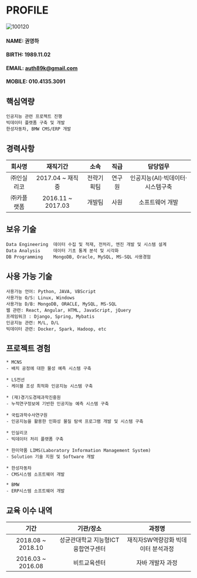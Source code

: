 # PROFILE
![100120](https://user-images.githubusercontent.com/49545717/56680155-aad19180-6701-11e9-880c-1396455f856c.jpg)
#### NAME: 권영하
#### BIRTH: 1989.11.02
#### EMAIL: auth89k@gmail.com
#### MOBILE: 010.4135.3091

## 핵심역량
```
인공지능 관련 프로젝트 진행
빅데이터 플랫폼 구축 및 개발
한성자동차, BMW CMS/ERP 개발
```

## 경력사항
|**회사명**|**재직기간**|**소속**|**직급**|**담당업무**|
|:--------:|:--------:|:--------:|:--------:|:--------:|
| ㈜인실리코 | 2017.04 ~ 재직중 | 전략기획팀 | 연구원 | 인공지능(AI)·빅데이터·시스템구축 |
| ㈜카플랫폼 | 2016.11 ~ 2017.03 | 개발팀 | 사원 | 소프트웨어 개발 |

## 보유 기술
```
Data Engineering  데이터 수집 및 적재, 전처리, 엔진 개발 및 시스템 설계
Data Analysis     데이터 기초 통계 분석 및 시각화
DB Programming	  MongoDB, Oracle, MySQL, MS-SQL 사용경험
```

## 사용 가능 기술
```
사용가능 언어: Python, JAVA, VBScript
사용가능 O/S: Linux, Windows
사용가능 D/B: MongoDB, ORACLE, MySQL, MS-SQL
웹 관련: React, Angular, HTML, JavaScript, jQuery
프레임워크 : Django, Spring, Mybatis
인공지능 관련: M/L, D/L
빅데이터 관련: Docker, Spark, Hadoop, etc
```

## 프로젝트 경험
```
* MCNS
- 배치 공정에 대한 물성 예측 시스템 구축

* LS전선
- 케이블 조성 최적화 인공지능 시스템 구축

* (재)경기도경제과학진흥원
- 누적연구정보에 기반한 인공지능 예측 시스템 구축

* 국립과학수사연구원
- 인공지능을 활용한 인화성 물질 탐색 프로그램 개발 및 시스템 구축

* 인실리코
- 빅데이터 처리 플랫폼 구축 

* 한미약품 LIMS(Laboratory Information Management System)
- Solution 기술 지원 및 Software 개발

* 한성자동차
- CMS시스템 소프트웨어 개발

* BMW
- ERP시스템 소프트웨어 개발
```

## 교육 이수 내역
|**기간**|**기관/장소**|**과정명**|
|:--------:|:--------:|:--------:|
| 2018.08 ~ 2018.10 | 성균관대학교 지능형ICT융합연구센터 | 재직자SW역량강화 빅데이터 분석과정 |
| 2016.03 ~ 2016.08 | 비트교육센터 | 자바 개발자 과정 |
